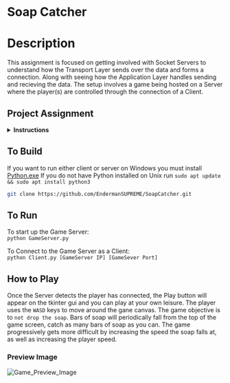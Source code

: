 # Soap Catcher
# Description
This assignment is focused on getting involved with Socket Servers to understand how the Transport Layer sends over the data and forms a connection. Along with seeing how the Application Layer handles sending and recieving the data. The setup involves a game being hosted on a Server where the player(s) are controlled through the connection of a Client.

## Project Assignment
<details>
<summary><strong>Instructions</strong></summary>

1. Using the code provided with the homework, and the pygame python library, continue
working on the client-server application of the “bucket catch” game.
2. The objective of the game is to collect as many falling objects as possible, similar to the
“bucket catch” game.
3. Rules of the game:
a. One bucket moves sideways (even up and down) to collect all falling objects.
b. Falling objects must be generated at random locations from the top of the screen
from the starting position on the X-axis.
c. Objects will fall faster as the game progresses.
d. Bucket also moves faster as the game progresses.
e. Player losses as soon as the first object touches the bottom of the screen.
4. A score must be displayed on the screen. No leaderboard is necessary.
5. GUI is not an important part of the homework, it is not necessary to implement any
visual elements outside of the basic elements to execute the game properly.
6. The server side will be in charge of displaying the game while the client side will be in
charge of the controls, you can set the controls to be with any keys from the keyboard,
preferable with the “WASD” or arrow keys.
7. Homework can be developed in pairs of two students, allowing for 2 people to work on
the 2 people’s project made specifically for 2 people and no less or more than 2 people.
8. The project will be evaluated during class time by the instructor and the grader together.
With students running the server and client side on two separate computers.
9. Project must be submitted to canvas as a .rar or .zip file containing all the source codes.

</details>

## To Build
If you want to run either client or server on Windows you must install [Python.exe](https://www.python.org/)
If you do not have Python installed on Unix run `sudo apt update && sudo apt install python3`
```bash
git clone https://github.com/EndermanSUPREME/SoapCatcher.git
```

## To Run
To start up the Game Server:<br>
`python GameServer.py`

To Connect to the Game Server as a Client:<br>
`python Client.py [GameServer IP] [GameSever Port]`

## How to Play
Once the Server detects the player has connected, the Play button will appear on the tkinter gui and you can play at your own leisure. The player uses the `WASD` keys to move around the gane canvas. The game objective is to `not drop the soap`. Bars of soap will periodically fall from the top of the game screen, catch as many bars of soap as you can. The game progressively gets more difficult by increasing the speed the soap falls at, as well as increasing the player speed.

### Preview Image
![Game_Preview_Image](https://github.com/user-attachments/assets/f86dc443-b307-40c5-99b0-90e99b3cb5bc)